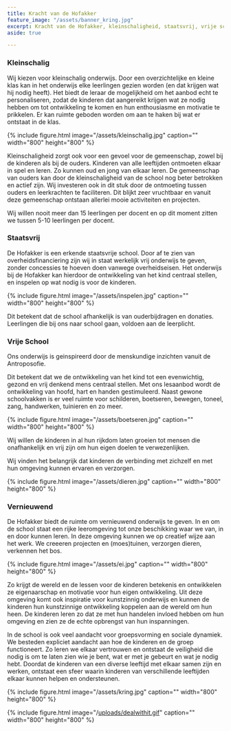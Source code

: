 ```yaml
---
title: Kracht van de Hofakker
feature_image: "/assets/banner_kring.jpg"
excerpt: Kracht van de Hofakker, kleinschaligheid, staatsvrij, vrije school, vernieuwend
aside: true

---
```

### Kleinschalig

Wij kiezen voor kleinschalig onderwijs. Door een overzichtelijke en kleine klas kan in het onderwijs elke leerlingen gezien worden (en dat krijgen wat hij nodig heeft). Het biedt de leraar de mogelijkheid om het aanbod echt te personaliseren, zodat de kinderen dat aangereikt krijgen wat ze nodig hebben om tot ontwikkeling te komen en hun enthousiasme en motivatie te prikkelen. Er kan ruimte geboden worden om aan te haken bij wat er ontstaat in de klas.

{% include figure.html image="/assets/kleinschalig.jpg" caption="" width="800" height="800" %}

Kleinschaligheid zorgt ook voor een gevoel voor de gemeenschap, zowel bij de kinderen als bij de ouders. Kinderen van alle leeftijden ontmoeten elkaar in spel en leren. Zo kunnen oud en jong van elkaar leren. De gemeenschap van ouders kan door de kleinschaligheid van de school nog beter betrokken en actief zijn. Wij investeren ook in dit stuk door de ontmoeting tussen ouders en leerkrachten te faciliteren. Dit blijkt zeer vruchtbaar en vanuit deze gemeenschap ontstaan allerlei mooie activiteiten en projecten.

Wij willen nooit meer dan 15 leerlingen per docent en op dit moment zitten we tussen 5-10 leerlingen per docent.

### Staatsvrij

De Hofakker is een erkende staatsvrije school. Door af te zien van overheidsfinanciering zijn wij in staat werkelijk vrij onderwijs te geven, zonder concessies te hoeven doen vanwege overheidseisen.  Het onderwijs bij de Hofakker kan hierdoor de ontwikkeling van het kind centraal stellen, en inspelen op wat nodig is voor de kinderen.

{% include figure.html image="/assets/inspelen.jpg" caption="" width="800" height="800" %}

Dit betekent dat de school afhankelijk is van ouderbijdragen en donaties. Leerlingen die bij ons naar school gaan, voldoen aan de leerplicht.

### Vrije School

Ons onderwijs is geinspireerd door de menskundige inzichten vanuit de Antroposofie.

Dit betekent dat we de ontwikkeling van het kind tot een evenwichtig, gezond en vrij denkend mens centraal stellen. Met ons lesaanbod wordt de ontwikkeling van hoofd, hart en handen gestimuleerd. Naast gewone schoolvakken is er veel ruimte voor schilderen, boetseren, bewegen, toneel, zang, handwerken, tuinieren en zo meer.

{% include figure.html image="/assets/boetseren.jpg" caption="" width="800" height="800" %}

Wij willen de kinderen in al hun rijkdom laten groeien tot mensen die onafhankelijk en vrij zijn om hun eigen doelen te verwezenlijken.

Wij vinden het belangrijk dat kinderen de verbinding met zichzelf en met hun omgeving kunnen ervaren en verzorgen.

{% include figure.html image="/assets/dieren.jpg" caption="" width="800" height="800" %}

### Vernieuwend

De Hofakker biedt de ruimte om vernieuwend onderwijs te geven. In en om de school staat een rijke leeromgeving tot onze beschikking waar we van, in en door kunnen leren. In deze omgeving kunnen we op creatief wijze aan het werk. We creeeren projecten en (moes)tuinen, verzorgen dieren, verkennen het bos.

{% include figure.html image="/assets/ei.jpg" caption="" width="800" height="800" %}

Zo krijgt de wereld en de lessen voor de kinderen betekenis en ontwikkelen ze eigenaarschap en motivatie voor hun eigen ontwikkeling. Uit deze omgeving komt ook inspiratie voor kunstzinnig onderwijs en kunnen de kinderen hun kunstzinnige ontwikkeling koppelen aan de wereld om hun heen. De kinderen leren zo dat ze met hun handelen invloed hebben om hun omgeving en zien ze de echte opbrengst van hun inspanningen.

In de school is ook veel aandacht voor groepsvorming en sociale dynamiek. We besteden expliciet aandacht aan hoe de kinderen en de groep functioneert. Zo leren we elkaar vertrouwen en ontstaat de veiligheid die nodig is om te laten zien wie je bent, wat er met je gebeurt en wat je nodig hebt. Doordat de kinderen van een diverse leeftijd met elkaar samen zijn en werken, ontstaat een sfeer waarin kinderen van verschillende leeftijden elkaar kunnen helpen en ondersteunen.

{% include figure.html image="/assets/kring.jpg" caption="" width="800" height="800" %}

{% include figure.html image="/[uploads/dealwithit.gif](https://github.com/schooldehofakker/schooldehofakker.nl/commit/d7c2f661a6ce8d604546e3faf35a041446babaed#diff-dbf7620e4cf9e4dd7f59ff255eb46492 "uploads/dealwithit.gif")" caption="" width="800" height="800" %}